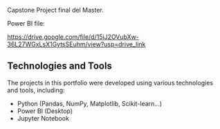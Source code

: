 Capstone Project final del Master.

Power BI file:

https://drive.google.com/file/d/15iJ2OVubXw-36L27WGxLsX1GytsSEuhm/view?usp=drive_link


## Technologies and Tools

The projects in this portfolio were developed using various technologies and tools, including:

- Python (Pandas, NumPy, Matplotlib, Scikit-learn...)
- Power BI (Desktop)
- Jupyter Notebook
